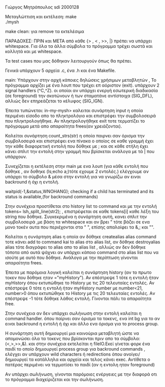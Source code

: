 Γιώργος Μητρόπουλος
sdi 2000128

Μεταγλώττιση και εκτέλεση: 
make  
./mysh

make clean: για remove τα εκτελέσιμα

ΠΑΡΑΔΟΧΕΣ: ΠΡΙΝ και ΜΕΤΑ από κάθε {> , < , >>, |}  πρέπει να υπάρχει whitespace.
Για όλα τα άλλα σύμβολα το πρόγραμμα τρέχει σωστά και κολλητά και με whitespace.

Τα test cases που μας δόθηκαν λειτουργούν όπως θα πρέπει.

Γενικά υπάρχουν 5 αρχεία .c, ένα .h και ένα Makefile.

main:
Υπάρχουν στην αρχή κάποιες δηλώσεις χρήσιμων μεταβλητών ,
Το πρόγραμμα αρχίζει με ένα λουπ που τρέχει επ αόριστον (exit). υπάρχουν 2 signal handlers (^C,^Z). οι οποίοι αν υπάρχει ενεργή εσωτερική διαδικασία (σε foreground) την σκοτώνουν ή των σταματάνε αντίστοιχα (SIG_DFL), αλλιώς δεν επηρεάζεται το κέλυφος (SIG_IGN).

Έπειτα τυπώνεται: in-my-mysh>
καλειται συνάρτηση input η οποία περιμένει είσοδο απο το πληκτρολόγιο και επιστρέφει την συμβολοσειρά που πληκτρολογήθηκε.
Αν πληκτρολογήθηκε exit τοτε τερματίζει το πρόγραμμα μετά απο απαραίτητα frees(αν χρειάζονται).

Καλείται συνάρτηση count_strs(str) η οποία παιρνει σαν όρισμα την συμβολοσειρά και επιστρέφει ενα πίνακα ο οποίος σε καθε γραμμή έχει την κάθε διαφορετική εντολή που δόθηκε με ; και σε κάθε στήλη έχει κάνει σπλιτ την εντολή στην γραμμή που βρίσκεται ανάλογα με τά | που υπάρχουν.

Συνεχίζεται η εκτέλεση στην main με ενα λουπ (για κάθε εντολή που δόθηκε , αν δοθηκε (ls;echo a;)τότε εχουμε 2 εντολές.)
ελέγχουμε αν υπάρχει το σύμβολο & μέσα στην εντολή για να γνωρίζω αν ειναι backround ή όχι η εντολή.

waitpid(-1,&status,WNOHANG); 
checking if a child has terminated and its status is available,(for backround commands)

Στην συνέχεια προστίθεται στο history list το command και με την εντολή
tokens= lsh_split_line(str2); , επιστρέφεται σε καθε tokens[i] καθε λέξη του string που δόθηκε. Συγκεκριμένα η συνάρτηση αυτή, κανει σπλιτ την συμβολοσειρά ,με βάση τα whitespace και αν βρει " τότε βάζει σε ενα μονο τοκέν αυτα που περιέχονται στα " ", επίσης απαλοίφει τα &,; και "".

Καλείται η συνάρτηση alias η οποία αν δόθηκε createalias alias command τοτε κάνει add to command kai to alias στο alias list, αν δόθηκε destroyalias alias τότε διαγράφει το alias απο το alias list , αλλιώς αν δεν δόθηκε τόποτα από αυτά ψάχνει αν υπάρχει κάποιο command στο alias list που να ισούτε με αυτό που δόθηκε.
Ανάλογα με την περίπτωση γίνονται απαραίτητα frees.

Έπειτα με παρόμοια λογική καλείται η συνάρτηση history (αν το πρωτο τοκεν που δόθηκε ηταν ="myHistory"). Αν επέστρεψε 1 τότε η εντολή ήταν myHistory όπου εκτυπώθηκε το History με τις 20 τελευταίες εντολές. Αν επέστρεψε 0 τότε η εντολή ήταν myHistory number με number<21, number>0 όπου εκτυπώθηκε το History με τις 20 τελευταίες εντολές. Aν επέστρεψε -1 τότε δόθηκε λάθος εντολή. Γίνονται πάλι τα απαραίτητα free.

Στην συνέχεια αν δεν υπάρχει σωλήνωση στην εντολή καλείται η command handler.
όπου παίρνει σαν όρισμα τα τοκενς, ενα int bg για το αν ειναι backround η εντολή ή όχι και άλλο ενα όρισμα για το process group.

H συνάρτηση αυτή δημιουργεί μια καινούρια μεταβλητή ώστε να απομονώσει όλα τα τοκενς που βρίσκονται πριν απο τα σύμβολα: (<,>,>>,&). και στην συνέχεια εκτελείται η fileIO.Εκεί γίνεται φορκ ένα παιδί το οποίο δημιουργεί process group για backround commands , ελέγχει αν υπάρχουν wild characters ή redirections όπου ανοίγει/ δημιουργεί τα κατάλληλα και αρχεία και τελος κάνει exec.
Αντίθετα ο πατέρας περιμένει να τερματίσει το παιδί (αν η εντολη ηταν foreground)

Aν υπάρχει σωλήνωση, γίνονται παρόμοιες ενέργειες με την διαφορά οτι το πρόγραμμα διαχείριζεται και την σωλήνωση.


